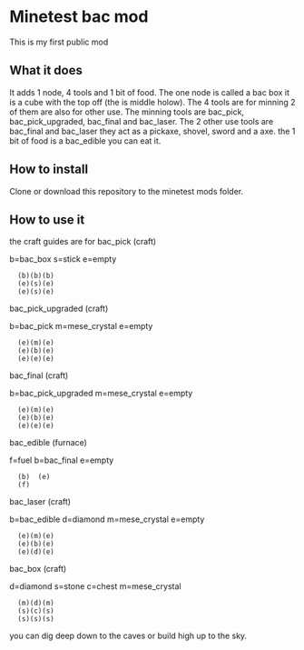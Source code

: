 # Minetest bac mod

This is my first public mod

## What it does

It adds 1 node, 4 tools and 1 bit of food. The one node is called a bac box it is a cube with the top off (the is middle holow).
The 4 tools are for minning 2 of them are also for other use. The minning tools are bac_pick, bac_pick_upgraded, bac_final and bac_laser.
The 2 other use tools are bac_final and bac_laser they act as a pickaxe, shovel, sword and a axe.
the 1 bit of food is a bac_edible you can eat it.

## How to install

Clone or download this repository to the minetest mods folder.

## How to use it

the craft guides are for bac_pick (craft)

b=bac_box s=stick e=empty
```
  (b)(b)(b)
  (e)(s)(e)
  (e)(s)(e)
```
bac_pick_upgraded (craft)

b=bac_pick m=mese_crystal e=empty
```
  (e)(m)(e)
  (e)(b)(e)
  (e)(e)(e)
```
bac_final (craft)

b=bac_pick_upgraded m=mese_crystal e=empty
```
  (e)(m)(e)
  (e)(b)(e)
  (e)(e)(e)
```

bac_edible (furnace)

f=fuel b=bac_final e=empty
```
  (b)  (e)
  (f)
```
bac_laser (craft)

b=bac_edible d=diamond m=mese_crystal e=empty
```
  (e)(m)(e)
  (e)(b)(e)
  (e)(d)(e)
```
bac_box (craft)

d=diamond s=stone c=chest m=mese_crystal
```
  (m)(d)(m)
  (s)(c)(s)
  (s)(s)(s)
```
you can dig deep down to the caves or build high up to the sky.
